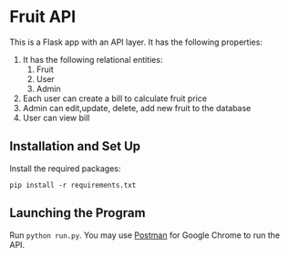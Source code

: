 # Fruit API
This is a Flask app with an API layer. It has the following properties:
1. It has the following relational entities:
    1. Fruit
    2. User
    3. Admin
2. Each user can create a bill to calculate fruit price
3. Admin can edit,update, delete, add new fruit to the database
4. User can view bill

## Installation and Set Up

Install the required packages:
```
pip install -r requirements.txt
```

## Launching the Program
Run ```python run.py```. You may use [Postman](https://chrome.google.com/webstore/detail/postman/fhbjgbiflinjbdggehcddcbncdddomop?hl=en) for Google Chrome to run the API.

